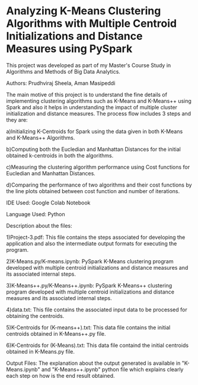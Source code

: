 # Analyzing K-Means Clustering Algorithms with Multiple Centroid Initializations and Distance Measures using PySpark

This project was developed as part of my Master's Course Study in Algorithms and Methods of Big Data Analytics.

Authors: Prudhviraj Sheela, Aman Masipeddi

The main motive of this project is to understand the fine details of implementing clustering algorithms such as K-Means and K-Means++ using Spark and also it helps in understanding the impact of multiple cluster initialization and distance measures. The process flow includes 3 steps and they are:

a)Initializing K-Centroids for Spark using the data given in both K-Means and K-Means++ Algorithms.

b)Computing both the Eucledian and Manhattan Distances for the initial obtained k-centroids in both the algorithms.

c)Measuring the clustering algorithm performance using Cost functions for Eucledian and Manhattan Distances.

d)Comparing the performance of two algorithms and their cost functions by the line plots obtained between cost function and number of iterations.

IDE Used: Google Colab Notebook

Language Used: Python

Description about the files:

1)Project-3.pdf: This file contains the steps associated for developing the application and also the intermediate output formats for executing the program.

2)K-Means.py/K-means.ipynb: PySpark K-Means clustering program developed with multiple centroid initializations and distance measures and its associated internal steps.

3)K-Means++.py/K-Means++.ipynb: PySpark K-Means++ clustering program developed with multiple centroid initializations and distance measures and its associated internal steps.

4)data.txt: This file contains the associated input data to be processed for obtaining the centroids.

5)K-Centroids for (K-means++).txt: This data file contains the initial centroids obtained in K-Means++.py file.

6)K-Centroids for (K-Means).txt: This data file containd the initial centroids obtained in K-Means.py file.

Output Files: The explanation about the output generated is available in "K-Means.ipynb" and "K-Means++.ipynb" python file which explains clearly each step on how is the end result obtained. 










